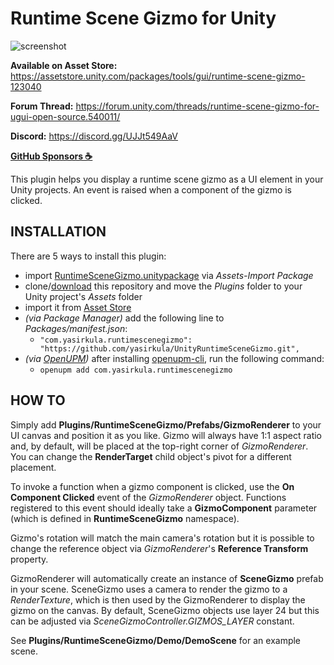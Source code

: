 # Runtime Scene Gizmo for Unity

![screenshot](Images/screenshot.png)

**Available on Asset Store:** https://assetstore.unity.com/packages/tools/gui/runtime-scene-gizmo-123040

**Forum Thread:** https://forum.unity.com/threads/runtime-scene-gizmo-for-ugui-open-source.540011/

**Discord:** https://discord.gg/UJJt549AaV

**[GitHub Sponsors ☕](https://github.com/sponsors/yasirkula)**

This plugin helps you display a runtime scene gizmo as a UI element in your Unity projects. An event is raised when a component of the gizmo is clicked.

## INSTALLATION

There are 5 ways to install this plugin:

- import [RuntimeSceneGizmo.unitypackage](https://github.com/yasirkula/UnityRuntimeSceneGizmo/releases) via *Assets-Import Package*
- clone/[download](https://github.com/yasirkula/UnityRuntimeSceneGizmo/archive/master.zip) this repository and move the *Plugins* folder to your Unity project's *Assets* folder
- import it from [Asset Store](https://assetstore.unity.com/packages/tools/gui/runtime-scene-gizmo-123040)
- *(via Package Manager)* add the following line to *Packages/manifest.json*:
  - `"com.yasirkula.runtimescenegizmo": "https://github.com/yasirkula/UnityRuntimeSceneGizmo.git",`
- *(via [OpenUPM](https://openupm.com))* after installing [openupm-cli](https://github.com/openupm/openupm-cli), run the following command:
  - `openupm add com.yasirkula.runtimescenegizmo`

## HOW TO

Simply add **Plugins/RuntimeSceneGizmo/Prefabs/GizmoRenderer** to your UI canvas and position it as you like. Gizmo will always have 1:1 aspect ratio and, by default, will be placed at the top-right corner of *GizmoRenderer*. You can change the **RenderTarget** child object's pivot for a different placement.

To invoke a function when a gizmo component is clicked, use the **On Component Clicked** event of the *GizmoRenderer* object. Functions registered to this event should ideally take a **GizmoComponent** parameter (which is defined in **RuntimeSceneGizmo** namespace).

Gizmo's rotation will match the main camera's rotation but it is possible to change the reference object via *GizmoRenderer*'s **Reference Transform** property.

GizmoRenderer will automatically create an instance of **SceneGizmo** prefab in your scene. SceneGizmo uses a camera to render the gizmo to a *RenderTexture*, which is then used by the GizmoRenderer to display the gizmo on the canvas. By default, SceneGizmo objects use layer 24 but this can be adjusted via *SceneGizmoController.GIZMOS_LAYER* constant.

See **Plugins/RuntimeSceneGizmo/Demo/DemoScene** for an example scene.
